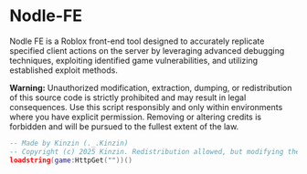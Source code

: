# Nodle-FE
Nodle FE is a Roblox front-end tool designed to accurately replicate specified client actions on the server by leveraging advanced debugging techniques, exploiting identified game vulnerabilities, and utilizing established exploit methods.

**Warning:**
Unauthorized modification, extraction, dumping, or redistribution of this source code is strictly prohibited and may result in legal consequences. Use this script responsibly and only within environments where you have explicit permission. Removing or altering credits is forbidden and will be pursued to the fullest extent of the law.

```lua
-- Made by Kinzin (._.Kinzin)
-- Copyright (c) 2025 Kinzin. Redistribution allowed, but modifying the source or removing credits is strictly prohibited and will result in legal action.
loadstring(game:HttpGet(""))()
```
